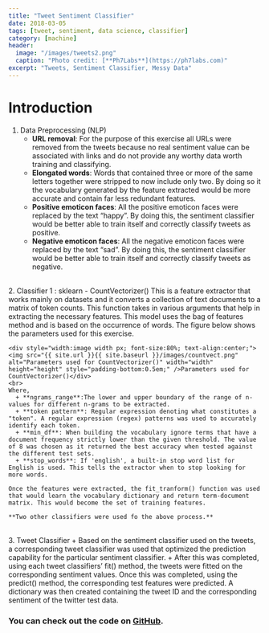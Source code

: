 ```yaml
---
title: "Tweet Sentiment Classifier"
date: 2018-03-05
tags: [tweet, sentiment, data science, classifier]
category: [machine]
header:
  image: "/images/tweets2.png"
  caption: "Photo credit: [**Ph7Labs**](https://ph7labs.com)"
excerpt: "Tweets, Sentiment Classifier, Messy Data"
---
```


# Introduction
1. Data Preprocessing (NLP)
    + **URL removal**: For the purpose of this exercise all URLs were removed from the tweets because no real sentiment value can be associated with links and do not provide any worthy data worth training and classifying.
    + **Elongated words**: Words that contained three or more of the same letters together were stripped to now include only two. By doing so it the vocabulary generated by the feature extracted would be more accurate and contain far less redundant features.
    + **Positive emoticon faces**: All the positive emoticon faces were replaced by the text “happy”. By doing this, the sentiment classifier would be better able to train itself and correctly classify tweets as positive.
    + **Negative emoticon faces**: All the negative emoticon faces were replaced by the text “sad”. By doing this, the sentiment classifier would be better able to train itself and correctly classify tweets as negative.
<br>
2. Classifier 1 : sklearn - CountVectorizer()
    This is a feature extractor that works mainly on datasets and it converts a collection of text documents to a matrix of token counts. This function takes in various arguments that help in extracting the necessary features. This model uses the bag of features method and is based on the occurrence of words. The figure below shows the parameters used for this exercise.

    <div style="width:image width px; font-size:80%; text-align:center;"><img src="{{ site.url }}{{ site.baseurl }}/images/countvect.png" alt="Parameters used for CountVectorizer()" width="width" height="height" style="padding-bottom:0.5em;" />Parameters used for CountVectorizer()</div>
    <br>
    Where,
      + **ngrams_range**:The lower and upper boundary of the range of n-values for different n-grams to be extracted.
      + **token pattern**: Regular expression denoting what constitutes a "token". A regular expression (regex) patterns was used to accurately identify each token.
      + **min_df**: When building the vocabulary ignore terms that have a document frequency strictly lower than the given threshold. The value of 8 was chosen as it returned the best accuracy when tested against the different test sets.
      + **stop_words**: If 'english', a built-in stop word list for English is used. This tells the extractor when to stop looking for more words.

    Once the features were extracted, the fit_tranform() function was used that would learn the vocabulary dictionary and return term-document matrix. This would become the set of training features.

    **Two other classifiers were used fo the above process.**
<br>
3. Tweet Classifier
    + Based on the sentiment classifier used on the tweets, a corresponding tweet classifier was used that optimized the prediction capability for the particular sentiment classifier.
    + After this was completed, using each tweet classifiers’ fit() method, the tweets were fitted on the corresponding sentiment values. Once this was completed, using the predict() method, the corresponding test features were predicted. A dictionary was then created containing the tweet ID and the corresponding sentiment of the twitter test data.

### You can check out the code on [GitHub](https://github.com/nbolar/Tweet-Semantics).
